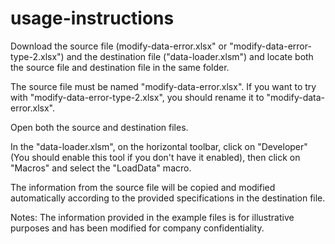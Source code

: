 # usage-instructions

Download the source file (modify-data-error.xlsx" or "modify-data-error-type-2.xlsx") and the destination file ("data-loader.xlsm") and locate both the source file and destination file in the same folder.

The source file must be named "modify-data-error.xlsx". If you want to try with "modify-data-error-type-2.xlsx", you should rename it to "modify-data-error.xlsx".

Open both the source and destination files.

In the "data-loader.xlsm", on the horizontal toolbar, click on "Developer" (You should enable this tool if you don't have it enabled), then click on "Macros" and select the "LoadData" macro.

The information from the source file will be copied and modified automatically according to the provided specifications in the destination file.

Notes: The information provided in the example files is for illustrative purposes and has been modified for company confidentiality.
